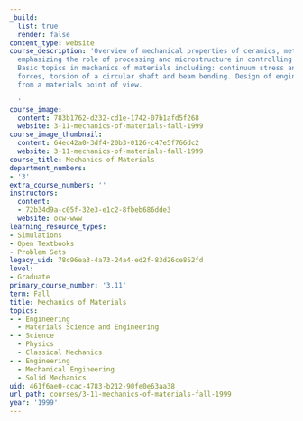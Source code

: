 ```yaml
---
_build:
  list: true
  render: false
content_type: website
course_description: 'Overview of mechanical properties of ceramics, metals, and polymers,
  emphasizing the role of processing and microstructure in controlling these properties.
  Basic topics in mechanics of materials including: continuum stress and strain, truss
  forces, torsion of a circular shaft and beam bending. Design of engineering structures
  from a materials point of view.

  '
course_image:
  content: 783b1762-d232-cd1e-1742-07b1afd5f268
  website: 3-11-mechanics-of-materials-fall-1999
course_image_thumbnail:
  content: 64ec42a0-3df4-20b3-0126-c47e5f766dc2
  website: 3-11-mechanics-of-materials-fall-1999
course_title: Mechanics of Materials
department_numbers:
- '3'
extra_course_numbers: ''
instructors:
  content:
  - 72b34d9a-c05f-32e3-e1c2-8fbeb686dde3
  website: ocw-www
learning_resource_types:
- Simulations
- Open Textbooks
- Problem Sets
legacy_uid: 78c96ea3-4a73-24a4-ed2f-83d26ce852fd
level:
- Graduate
primary_course_number: '3.11'
term: Fall
title: Mechanics of Materials
topics:
- - Engineering
  - Materials Science and Engineering
- - Science
  - Physics
  - Classical Mechanics
- - Engineering
  - Mechanical Engineering
  - Solid Mechanics
uid: 461f6ae0-ccac-4783-b212-90fe0e63aa38
url_path: courses/3-11-mechanics-of-materials-fall-1999
year: '1999'
---
```

